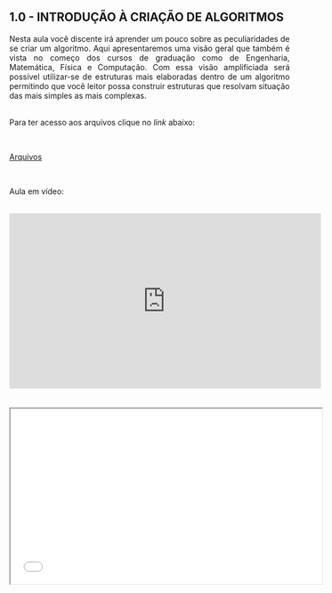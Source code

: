 <h2>1.0 - INTRODUÇÃO À CRIAÇÃO DE ALGORITMOS</h2>

<p align="justify">Nesta aula você discente irá aprender um pouco sobre as peculiaridades de se criar um algoritmo. Aqui apresentaremos uma visão geral que também é vista no começo dos cursos de graduação como de Engenharia, Matemática, Física e Computação. Com essa visão amplificiada será possível utilizar-se de estruturas mais elaboradas dentro de um algoritmo permitindo que você leitor possa construir estruturas que resolvam situação das mais simples as mais complexas.<br>

<br>

Para ter acesso aos arquivos clique no <i>link</i> abaixo:<br>

<br>

<a href="https://github.com/metodoscomputacionais/IntroMetodosComputacionais/tree/gh-pages/Aulas/Parte%201/Aulas/10" target="_blank">Arquivos</a><br>

<br>

Aula em vídeo:<br>

<br>

<center><iframe width="560" height="315" src="https://www.youtube.com/embed/ydczMo1z8Rg" title="YouTube video player" frameborder="0" allow="accelerometer; autoplay; clipboard-write; encrypted-media; gyroscope; picture-in-picture" allowfullscreen></iframe></center> <br>

<br>

<center><iframe src="Aulas/Parte 1/Aulas/10/W M Pereira Junior e M N Rabelo_Apt - Aula Introdução à criação de algoritmos_r00_040321.pdf" width="560" height="315"></iframe></center>

</p>


